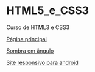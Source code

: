 # HTML5_e_CSS3
 Curso de HTML3 e CSS3

 <a href="https://wagner1966.github.io/HTML5_e_CSS3/">Página principal</a>

 <a href="https://wagner1966.github.io/HTML5_e_CSS3/Fazendo_sombra_em_angulos/index.html" target="_blank">Sombra em ângulo</a>

 <a href="https://wagner1966.github.io/HTML5_e_CSS3/Modulo-2/Aula_Desafio_010/android.html" target="_blank">Site responsivo para android</a>
